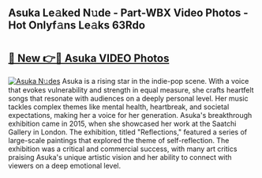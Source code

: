 ## Asuka Le𝚊ked N𝚞de - Part-WBX Video Photos - Hot Onlyf𝚊ns Le𝚊ks 63Rdo

# <h2><a href="http://ab5357.deff.icu/?id=Asuka">🔗 New 👉🔴 Asuka VIDEO Photos</a></h2>

[![Asuka N𝚞des](https://i.imgur.com/rIISA9y.gif)](http://ab5357.deff.icu/?id=Asuka)
Asuka is a rising star in the indie-pop scene. With a voice that evokes vulnerability and strength in equal measure, she crafts heartfelt songs that resonate with audiences on a deeply personal level. Her music tackles complex themes like mental health, heartbreak, and societal expectations, making her a voice for her generation. Asuka's breakthrough exhibition came in 2015, when she showcased her work at the Saatchi Gallery in London. The exhibition, titled "Reflections," featured a series of large-scale paintings that explored the theme of self-reflection. The exhibition was a critical and commercial success, with many art critics praising Asuka's unique artistic vision and her ability to connect with viewers on a deep emotional level.

